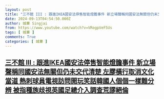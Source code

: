```yaml
---
layout: post
title: "三不館 III : 跟進IKEA國安法停售智能燈膽事件 新立場聲稱同國安法無關但仍未交代清楚 左膠橫行取消文化當道 熱刺球員電視訪問開玩笑話韓國人個個一樣難分辨  被指種族歧視英國足總介入調查荒謬絕倫"
date: 2024-09-13T04:54:50.000Z
author: 城寨 Singjai
from: https://www.youtube.com/watch?v=VRogpVeF5Us
tags: [ 城寨 ]
comments: True
categories: [ 城寨 ]
---
```

<!--1726203290000-->
[三不館 III : 跟進IKEA國安法停售智能燈膽事件 新立場聲稱同國安法無關但仍未交代清楚 左膠橫行取消文化當道 熱刺球員電視訪問開玩笑話韓國人個個一樣難分辨  被指種族歧視英國足總介入調查荒謬絕倫](https://www.youtube.com/watch?v=VRogpVeF5Us)
------

<div>

</div>
